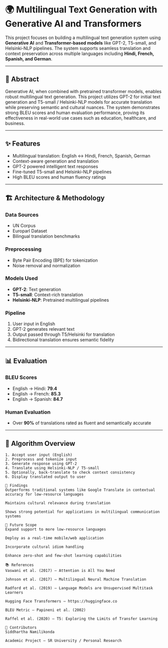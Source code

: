 # 🌍 Multilingual Text Generation with Generative AI and Transformers

This project focuses on building a multilingual text generation system using **Generative AI** and **Transformer-based models** like GPT-2, T5-small, and Helsinki-NLP pipelines. The system supports seamless translation and context preservation across multiple languages including **Hindi, French, Spanish, and German**.

---

## 📄 Abstract

Generative AI, when combined with pretrained transformer models, enables robust multilingual text generation. This project utilizes GPT-2 for initial text generation and T5-small / Helsinki-NLP models for accurate translation while preserving semantic and cultural nuances. The system demonstrates strong BLEU scores and human evaluation performance, proving its effectiveness in real-world use cases such as education, healthcare, and business.

---

## ✨ Features

- Multilingual translation: English ↔ Hindi, French, Spanish, German
- Context-aware generation and translation
- GPT-2 powered intelligent text responses
- Fine-tuned T5-small and Helsinki-NLP pipelines
- High BLEU scores and human fluency ratings

---

## 🏗️ Architecture & Methodology

### Data Sources
- UN Corpus
- Europarl Dataset
- Bilingual translation benchmarks

### Preprocessing
- Byte Pair Encoding (BPE) for tokenization
- Noise removal and normalization

### Models Used
- **GPT-2**: Text generation
- **T5-small**: Context-rich translation
- **Helsinki-NLP**: Pretrained multilingual pipelines

### Pipeline
1. User input in English
2. GPT-2 generates relevant text
3. Output passed through T5/Helsinki for translation
4. Bidirectional translation ensures semantic fidelity

---

## 📊 Evaluation

### BLEU Scores
- English → Hindi: **79.4**
- English → French: **85.3**
- English → Spanish: **84.7**

### Human Evaluation
- Over **90%** of translations rated as fluent and semantically accurate

---

## 🔁 Algorithm Overview

```text
1. Accept user input (English)
2. Preprocess and tokenize input
3. Generate response using GPT-2
4. Translate using Helsinki-NLP / T5-small
5. Optionally, back-translate to check context consistency
6. Display translated output to user

🔬 Findings
Outperforms traditional systems like Google Translate in contextual accuracy for low-resource languages

Maintains cultural relevance during translation

Shows strong potential for applications in multilingual communication systems

🧠 Future Scope
Expand support to more low-resource languages

Deploy as a real-time mobile/web application

Incorporate cultural idiom handling

Enhance zero-shot and few-shot learning capabilities

📚 References
Vaswani et al. (2017) – Attention is All You Need

Johnson et al. (2017) – Multilingual Neural Machine Translation

Radford et al. (2019) – Language Models are Unsupervised Multitask Learners

Hugging Face Transformers – https://huggingface.co

BLEU Metric – Papineni et al. (2002)

Raffel et al. (2020) – T5: Exploring the Limits of Transfer Learning

🤝 Contributors
Siddhartha Namilikonda

Academic Project – SR University / Personal Research

